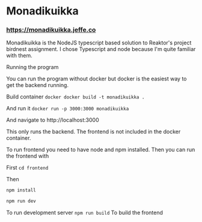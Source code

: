 # Monadikuikka
### https://monadikuikka.jeffe.co

Monadikuikka is the NodeJS typescript based solution to Reaktor's project birdnest assignment.
I chose Typescript and node because I'm quite familiar with them.

Running the program

You can run the program without docker but docker is the easiest way to get the backend running.

Build container
``docker docker build -t monadikuikka .``

And run it
``docker run -p 3000:3000 monadikuikka``

And navigate to http://localhost:3000

This only runs the backend. The frontend is not included in the docker container.

To run frontend you need to have node and npm installed. Then you can run the frontend with

First
``cd frontend``

Then
```bash
npm install

npm run dev
```

To run development server
``npm run build`` To build the frontend
